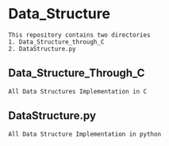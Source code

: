 # Data_Structure
    This repository contains two directories
    1. Data_Structure_through_C
    2. DataStructure.py
## Data_Structure_Through_C
    All Data Structures Implementation in C

## DataStructure.py
    All Data Structure Implementation in python
